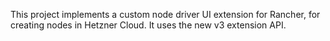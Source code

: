 This project implements a custom node driver UI extension for Rancher, for creating nodes in Hetzner Cloud. It uses the new v3 extension API.